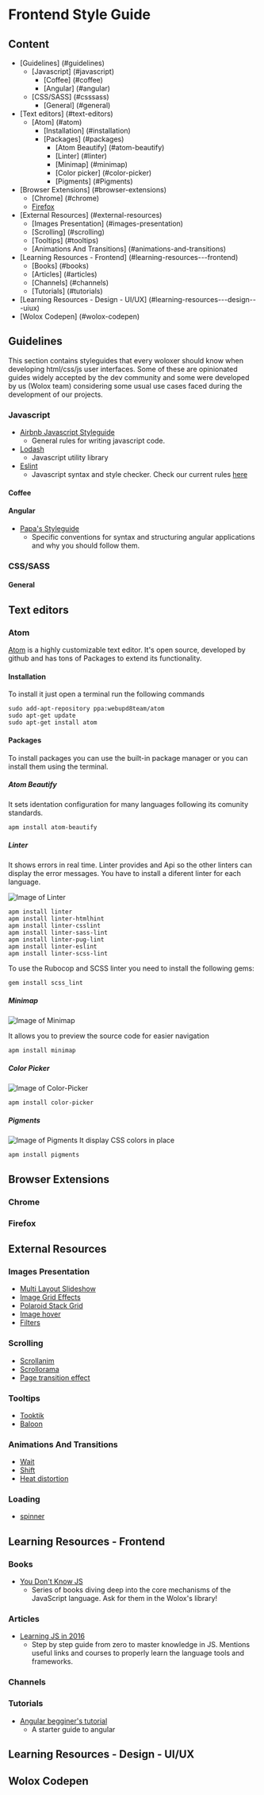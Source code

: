 # Frontend Style Guide

## Content

- [Guidelines] (#guidelines)
  - [Javascript] (#javascript)
      - [Coffee] (#coffee)
      - [Angular] (#angular)
  - [CSS/SASS] (#csssass)
    - [General] (#general)
- [Text editors] (#text-editors)
  - [Atom] (#atom)
    - [Installation] (#installation)
    - [Packages] (#packages)
      - [Atom Beautify] (#atom-beautify)
      - [Linter] (#linter)
      - [Minimap] (#minimap)
      - [Color picker] (#color-picker)
      - [Pigments] (#Pigments)
- [Browser Extensions] (#browser-extensions)
  - [Chrome] (#chrome)
  - [Firefox](#firefox)
- [External Resources] (#external-resources)
  - [Images Presentation] (#images-presentation)
  - [Scrolling] (#scrolling)
  - [Tooltips] (#tooltips)
  - [Animations And Transitions] (#animations-and-transitions)
- [Learning Resources - Frontend] (#learning-resources---frontend)
  - [Books] (#books)
  - [Articles] (#articles)
  - [Channels] (#channels)
  - [Tutorials] (#tutorials)
- [Learning Resources - Design - UI/UX] (#learning-resources---design---uiux)
- [Wolox Codepen] (#wolox-codepen)


## Guidelines
  This section contains styleguides that every woloxer should know when developing html/css/js user interfaces.
  Some of these are opinionated guides widely accepted by the dev community and some were developed
  by us (Wolox team) considering some usual use cases faced during the development of our projects.

### Javascript
  - [Airbnb Javascript Styleguide](https://github.com/airbnb/javascript/tree/master/react)
    - General rules for writing javascript code.
  - [Lodash](https://lodash.com/docs)
    - Javascript utility library
  - [Eslint](http://eslint.org/)
    - Javascript syntax and style checker. Check our current rules [here](https://github.com/Wolox/frontend-bootstrap/blob/master/.eslintrc)

#### Coffee

#### Angular
  - [Papa's Styleguide](https://github.com/johnpapa/angular-styleguide)
    - Specific conventions for syntax and structuring angular applications and why you should follow them.

### CSS/SASS

#### General

## Text editors

### Atom

[Atom](https://atom.io/) is a highly customizable text editor. It's open source, developed by github and has tons of Packages to extend its functionality.

#### Installation
To install it just open a terminal run the following commands
```
sudo add-apt-repository ppa:webupd8team/atom
sudo apt-get update
sudo apt-get install atom
```

#### Packages

To install packages you can use the built-in package manager or you can install them using the terminal.

##### Atom Beautify
It sets identation configuration for many languages following its comunity standards.
```
apm install atom-beautify
```

##### Linter

It shows errors in real time. Linter provides and Api so the other linters can display the error messages. You have to install a diferent linter for each language.

![Image of Linter](https://i.github-camo.com/70b6e697c9d793642414b4ea6d08dbb9678877b3/687474703a2f2f672e7265636f726469742e636f2f313352666d6972507a322e676966)


```
apm install linter
apm install linter-htmlhint
apm install linter-csslint
apm install linter-sass-lint
apm install linter-pug-lint
apm install linter-eslint
apm install linter-scss-lint
```

To use the Rubocop and SCSS linter you need to install the following gems:
```
gem install scss_lint
```

##### Minimap

![Image of Minimap](https://i.github-camo.com/bb671dcf7706c32eb432472c2cd69d354f824661/68747470733a2f2f6769746875622e636f6d2f61746f6d2d6d696e696d61702f6d696e696d61702f626c6f622f6d61737465722f7265736f75726365732f73637265656e73686f742e706e673f7261773d74727565)

It allows you to preview the source code for easier navigation
```
apm install minimap
```
##### Color Picker
![Image of Color-Picker](https://i.github-camo.com/467c72e686f00893c3d36bf46499e76c10f31787/68747470733a2f2f6769746875622e636f6d2f74686f6d61736c696e647374726f6d2f636f6c6f722d7069636b65722f7261772f6d61737465722f707265766965772e676966)

```
apm install color-picker
```

##### Pigments

![Image of Pigments](https://i.github-camo.com/802d8b759d01e70861f95f99495731f19b145b03/687474703a2f2f61626533332e6769746875622e696f2f61746f6d2d7069676d656e74732f7069676d656e74732e6769663f7261773d74727565)
It display CSS colors in place
```
apm install pigments
```

## Browser Extensions

### Chrome

### Firefox

## External Resources

### Images Presentation
  - [Multi Layout Slideshow](http://tympanus.net/Development/MultiLayoutSlideshow/)
  - [Image Grid Effects](http://tympanus.net/Development/ImageGridEffects/)
  - [Polaroid Stack Grid](http://tympanus.net/Tutorials/PolaroidStackGrid/)
  - [Image hover](http://imagehover.io/)
  - [Filters](http://www.cssco.co/)

### Scrolling
  - [Scrollanim](http://scrollanim.kissui.io/)
  - [Scrollorama](http://scrollmagic.io/)
  - [Page transition effect](http://tympanus.net/Tutorials/PageRevealEffects)

### Tooltips
  - [Tooktik](https://eliorshalev.github.io/tootik/)
  - [Baloon](http://kazzkiq.github.io/balloon.css/)

### Animations And Transitions
  - [Wait](http://waitanimate.eggbox.io/#/)
  - [Shift](http://shift.octavector.co.uk/)
  - [Heat distortion](http://tympanus.net/Tutorials/HeatDistortionEffect)

### Loading
  - [spinner](http://tympanus.net/Tutorials/SpringLoaders)

## Learning Resources - Frontend

### Books
  - [You Don't Know JS](https://github.com/getify/You-Dont-Know-JS)
    - Series of books diving deep into the core mechanisms of the JavaScript language. Ask for them in the Wolox's library!

### Articles
  - [Learning JS in 2016](https://medium.com/@_cmdv_/i-want-to-learn-javascript-in-2015-e96cd85ad225#.dc14xnd8w)
    - Step by step guide from zero to master knowledge in JS. Mentions useful links and courses to properly learn the language tools and frameworks.

### Channels

### Tutorials
  - [Angular begginer's tutorial](https://www.codeschool.com/courses/shaping-up-with-angular-js)
    - A starter guide to angular

## Learning Resources - Design - UI/UX

## Wolox Codepen
